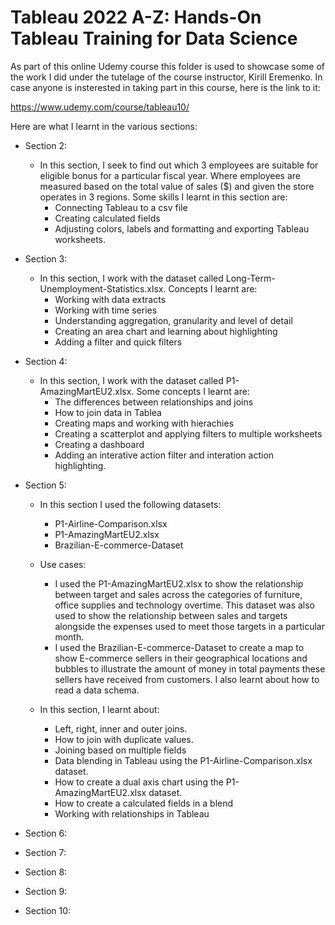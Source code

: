 # Tableau 2022 A-Z: Hands-On Tableau Training for Data Science

As part of this online Udemy course this folder is used to showcase some of the work I did under the tutelage of the course instructor, Kirill Eremenko. In case anyone is insterested in taking part in this course, here is the link to it:

https://www.udemy.com/course/tableau10/

Here are what I learnt in the various sections:


- Section 2: 
  - In this section, I seek to find out which 3 employees are suitable for eligible bonus for a particular fiscal year. Where employees are measured based on the total value of sales ($) and given the store operates in 3 regions. Some skills I learnt in this section are:
    - Connecting Tableau to a csv file
    - Creating calculated fields
    - Adjusting colors, labels and formatting and exporting Tableau worksheets.


- Section 3:
  - In this section, I work with the dataset called Long-Term-Unemployment-Statistics.xlsx. Concepts I learnt are:
    - Working with data extracts
    - Working with time series
    - Understanding aggregation, granularity and level of detail
    - Creating an area chart and learning about highlighting
    - Adding a filter and quick filters


- Section 4:
  - In this section, I work with the dataset called P1-AmazingMartEU2.xlsx. Some concepts I learnt are:
    - The differences between relationships and joins
    - How to join data in Tablea
    - Creating maps and working with hierachies
    - Creating a scatterplot and applying filters to multiple worksheets
    - Creating a dashboard
    - Adding an interative action filter and interation action highlighting.


- Section 5:
  - In this section I used the following datasets:
    - P1-Airline-Comparison.xlsx
    - P1-AmazingMartEU2.xlsx
    - Brazilian-E-commerce-Dataset
  - Use cases:
    - I used the P1-AmazingMartEU2.xlsx to show the relationship between target and sales across the categories of furniture, office supplies and technology overtime. This dataset was also used to show the relationship between sales and targets alongside the expenses used to meet those targets in a particular month.
    - I used the Brazilian-E-commerce-Dataset to create a map to show E-commerce sellers in their geographical locations and bubbles to illustrate the amount of money in total payments these sellers have received from customers. I also learnt about how to read a data schema.
    
  - In this section, I learnt about:
    - Left, right, inner and outer joins.
    - How to join with duplicate values.
    - Joining based on multiple fields
    - Data blending in Tableau using the P1-Airline-Comparison.xlsx dataset.
    - How to create a dual axis chart using the P1-AmazingMartEU2.xlsx dataset.
    - How to create a calculated fields in a blend
    - Working with relationships in Tableau


- Section 6:
- Section 7:
- Section 8:
- Section 9:
- Section 10:

